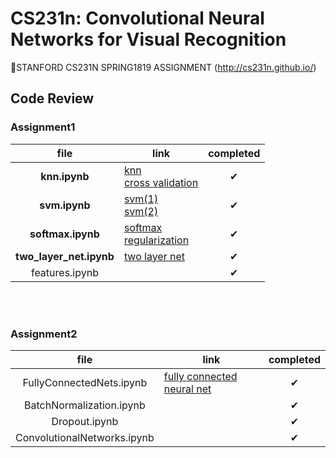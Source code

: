 # CS231n: Convolutional Neural Networks for Visual Recognition
📌STANFORD CS231N SPRING1819 ASSIGNMENT 
(http://cs231n.github.io/)
## Code Review
### Assignment1
file | link | completed 
:---:|---|:---:|
**knn.ipynb** | [knn](https://blog.naver.com/standonstage/221822954186)<br>[cross validation](https://blog.naver.com/standonstage/221824567966) | ✔ |
**svm.ipynb** | [svm(1)](https://blog.naver.com/standonstage/221825818176)<br>[svm(2)](https://blog.naver.com/standonstage/221826177943) | ✔ |
**softmax.ipynb** | [softmax](https://blog.naver.com/standonstage/221826177943)<br>[regularization](https://blog.naver.com/standonstage/221829259576)| ✔ |
**two_layer_net.ipynb** |[two layer net](https://blog.naver.com/standonstage/221829219049)| ✔ |
features.ipynb | | ✔ |

<br><br>
### Assignment2
file | link | completed
:---:|---|:---:|
FullyConnectedNets.ipynb |[fully connected neural net](https://blog.naver.com/standonstage/221835305697)| ✔ |
BatchNormalization.ipynb | | ✔ |
Dropout.ipynb | | ✔ |
ConvolutionalNetworks.ipynb | | ✔ |

